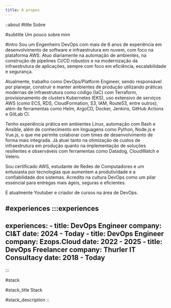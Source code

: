 ```yaml
---
title: A propos
---
```


::about
#title
Sobre 

#subtitle
Um pouco sobre mim

#intro
Sou um Engenheiro DevOps com mais de 6 anos de experiência em desenvolvimento de software e infraestrutura em nuvem, com foco na plataforma AWS. Atuo diariamente na automação de ambientes, na construção de pipelines CI/CD robustos e na modernização da infraestrutura de aplicações, sempre com foco em eficiência, escalabilidade e segurança.

Atualmente, trabalho como DevOps/Platform Engineer, sendo responsável por planejar, construir e manter ambientes de produção utilizando práticas modernas de infraestrutura como código (IaC) com Terraform, provisionamento de clusters Kubernetes (EKS), uso extensivo de serviços AWS (como ECS, RDS, CloudFormation, S3, IAM, Route53, entre outros), além de ferramentas como Helm, ArgoCD, Docker, Jenkins, GitHub Actions e GitLab CI.

Tenho experiência prática em ambientes Linux, automação com Bash e Ansible, além de conhecimento em linguagens como Python, Node.js e Vue.js, o que me permite colaborar com times de desenvolvimento de forma mais integrada. Já atuei tanto na otimização de custos de infraestrutura em produção quanto na implementação de soluções resilientes e observáveis com ferramentas como Datadog, CloudWatch e Velero.

Sou certificado AWS, estudante de Redes de Computadores e um entusiasta por tecnologias que aumentem a produtividade e a confiabilidade dos sistemas. Acredito na cultura DevOps como um pilar essencial para entregas mais ágeis, seguras e eficientes.

E atualmente Youtuber e criador de cursos na área de DevOps.

#experiences
  :::experiences
  ---
  experiences:
    - title: DevOps Engineer
      company: CI&T
      date: 2024 - Today
    - title: DevOps Engineer
      company: Ezops.Cloud
      date: 2022 - 2025
    - title: DevOps Freelancer
      company: Thurler IT Consultacy
      date: 2018 - Today
  ---
  :::

#stack

#stack_title
Stack

#stack_description
::

